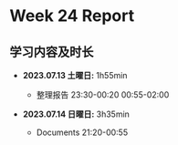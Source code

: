 # Week 24 Report

## 学习内容及时长

* **2023.07.13 土曜日:** 1h55min
  * 整理报告 23:30-00:20 00:55-02:00

* **2023.07.14 日曜日:** 3h35min
  * Documents 21:20-00:55

